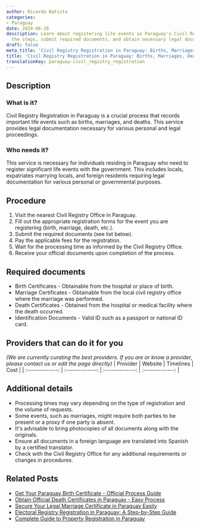 ```yaml
---
author: Ricardo Batista
categories:
- Paraguay
date: 2024-06-28
description: Learn about registering life events in Paraguay's Civil Registry. Follow
  the steps, submit required documents, and obtain necessary legal documentation.
draft: false
meta_title: 'Civil Registry Registration in Paraguay: Births, Marriages, Deaths'
title: 'Civil Registry Registration in Paraguay: Births, Marriages, Deaths'
translationKey: paraguay-civil_registry_registration
---
```



## Description
### What is it?
Civil Registry Registration in Paraguay is a crucial process that records important life events such as births, marriages, and deaths. This service provides legal documentation necessary for various personal and legal proceedings.

### Who needs it?
This service is necessary for individuals residing in Paraguay who need to register significant life events with the government. This includes locals, expatriates marrying locals, and foreign residents requiring legal documentation for various personal or governmental purposes.

## Procedure

1. Visit the nearest Civil Registry Office in Paraguay.
2. Fill out the appropriate registration forms for the event you are registering (birth, marriage, death, etc.).
3. Submit the required documents (see list below).
4. Pay the applicable fees for the registration.
5. Wait for the processing time as informed by the Civil Registry Office.
6. Receive your official documents upon completion of the process.


## Required documents

- Birth Certificates - Obtainable from the hospital or place of birth.
- Marriage Certificates - Obtainable from the local civil registry office where the marriage was performed.
- Death Certificates - Obtained from the hospital or medical facility where the death occurred.
- Identification Documents - Valid ID such as a passport or national ID card.


## Providers that can do it for you
_(We are currently curating the best providers. If you are or know a provider, please contact us or edit the page directly)_
| Provider        |     Website     |     Timelines    |       Cost      |
| :-------------: | :-------------: |  :-------------: | :-------------: |

## Additional details

- Processing times may vary depending on the type of registration and the volume of requests.
- Some events, such as marriages, might require both parties to be present or a proxy if one party is absent.
- It's advisable to bring photocopies of all documents along with the originals.
- Ensure all documents in a foreign language are translated into Spanish by a certified translator.
- Check with the Civil Registry Office for any additional requirements or changes in procedures.




## Related Posts

- [Get Your Paraguay Birth Certificate - Official Process Guide](https://tramitit.com/guides/paraguay/birth_certificate/)
- [Obtain Official Death Certificates in Paraguay - Easy Process](https://tramitit.com/guides/paraguay/death_certificate/)
- [Secure Your Legal Marriage Certificate in Paraguay Easily](https://tramitit.com/guides/paraguay/marriage_certificate/)
- [Electoral Registry Registration in Paraguay: A Step-by-Step Guide](https://tramitit.com/guides/paraguay/electoral_registry_registration/)
- [Complete Guide to Property Registration in Paraguay](https://tramitit.com/guides/paraguay/property_registration/)